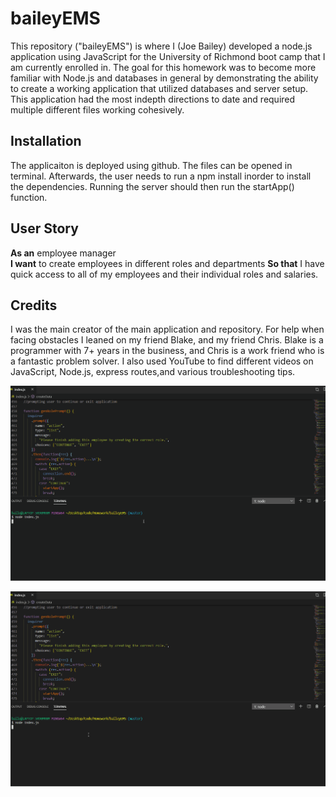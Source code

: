 # baileyEMS
This repository ("baileyEMS") is where I (Joe Bailey) developed a node.js application using JavaScript for the University of Richmond boot camp that I am currently enrolled in. The goal for this homework was to become more familiar with Node.js and databases in general by demonstrating the ability to create a working application that utilized databases and server setup. This application had the most indepth directions to date and required multiple different files working cohesively.


## Installation

The applicaiton is deployed using github. The files can be opened in terminal. Afterwards, the user needs to run a npm install inorder to install the dependencies. Running the server should then run the startApp() function. 

## User Story
**As an** employee manager\
**I want** to create employees in different roles and departments
**So that** I have quick access to all of my employees and their individual roles and salaries. 

## Credits

I was the main creator of the main application and repository. For help when facing obstacles I leaned on my friend Blake, and my friend Chris. Blake is a programmer with 7+ years in the business, and Chris is a work friend who is a fantastic problem solver. I also used YouTube to find different videos on JavaScript, Node.js, express routes,and various troubleshooting tips.

![](./supplemental/addEmployee.gif)


![](./supplemental/viewCompany.gif)

